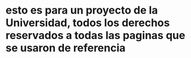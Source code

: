# esto es para un proyecto de la Universidad, todos los derechos reservados a todas las paginas que se usaron de referencia
